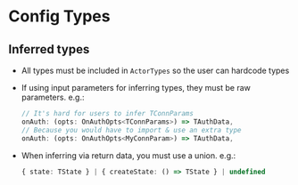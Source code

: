 # Config Types

## Inferred types 

- All types must be included in `ActorTypes` so the user can hardcode types

- If using input parameters for inferring types, they must be raw parameters. e.g.:

    ```typescript
    // It's hard for users to infer TConnParams
    onAuth: (opts: OnAuthOpts<TConnParams>) => TAuthData,
    // Because you would have to import & use an extra type
    onAuth: (opts: OnAuthOpts<MyConnParam>) => TAuthData,
    ```

- When inferring via return data, you must use a union. e.g.:

    ```typescript
    { state: TState } | { createState: () => TState } | undefined
    ```

